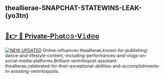 ## theallierae-SNAPCHAT-STATEWINS-LEAK-(yo3tn)


# <h2><a href="https://mediaupload.pro?-20M">🔗👉 🔴 Private-P𝚑ot𝚘𝚜-V𝚒d𝚎o</a></h2>

[![NEW UPDATED](https://i.imgur.com/0qMVB7G.gif)](https://mediaupload.pro?-20M)
Online-influencer-theallierae,known-for-publishing-dance-and-lifestyle-content,-including-performances-and-vlogs-on-social-media-platforms.Brilliant-ventriloquist-assistant-theallierae,celebrated-for-their-exceptional-abilities-and-accomplishments-in-assisting-ventriloquists.  